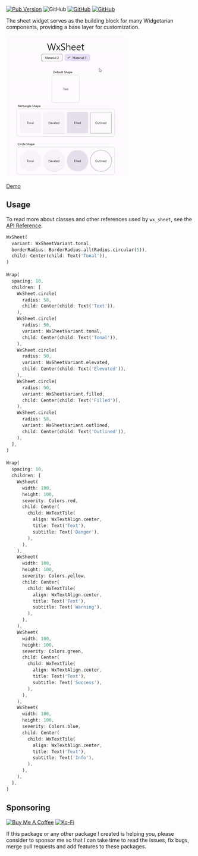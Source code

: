 [![Pub Version](https://img.shields.io/pub/v/wx_sheet)](https://pub.dev/packages/wx_sheet) ![GitHub](https://img.shields.io/github/license/davigmacode/flutter_wx_sheet) [![GitHub](https://badgen.net/badge/icon/buymeacoffee?icon=buymeacoffee&color=yellow&label)](https://www.buymeacoffee.com/davigmacode) [![GitHub](https://badgen.net/badge/icon/ko-fi?icon=kofi&color=red&label)](https://ko-fi.com/davigmacode)

The sheet widget serves as the building block for many Widgetarian components, providing a base layer for customization.

[![Preview](https://github.com/davigmacode/flutter_wx_sheet/raw/main/media/preview.gif)](https://davigmacode.github.io/flutter_wx_sheet)

[Demo](https://davigmacode.github.io/flutter_wx_sheet)

## Usage

To read more about classes and other references used by `wx_sheet`, see the [API Reference](https://pub.dev/documentation/wx_sheet/latest/).

```dart
WxSheet(
  variant: WxSheetVariant.tonal,
  borderRadius: BorderRadius.all(Radius.circular(5)),
  child: Center(child: Text('Tonal')),
)

Wrap(
  spacing: 10,
  children: [
    WxSheet.circle(
      radius: 50,
      child: Center(child: Text('Text')),
    ),
    WxSheet.circle(
      radius: 50,
      variant: WxSheetVariant.tonal,
      child: Center(child: Text('Tonal')),
    ),
    WxSheet.circle(
      radius: 50,
      variant: WxSheetVariant.elevated,
      child: Center(child: Text('Elevated')),
    ),
    WxSheet.circle(
      radius: 50,
      variant: WxSheetVariant.filled,
      child: Center(child: Text('Filled')),
    ),
    WxSheet.circle(
      radius: 50,
      variant: WxSheetVariant.outlined,
      child: Center(child: Text('Outlined')),
    ),
  ],
)

Wrap(
  spacing: 10,
  children: [
    WxSheet(
      width: 100,
      height: 100,
      severity: Colors.red,
      child: Center(
        child: WxTextTile(
          align: WxTextAlign.center,
          title: Text('Text'),
          subtitle: Text('Danger'),
        ),
      ),
    ),
    WxSheet(
      width: 100,
      height: 100,
      severity: Colors.yellow,
      child: Center(
        child: WxTextTile(
          align: WxTextAlign.center,
          title: Text('Text'),
          subtitle: Text('Warning'),
        ),
      ),
    ),
    WxSheet(
      width: 100,
      height: 100,
      severity: Colors.green,
      child: Center(
        child: WxTextTile(
          align: WxTextAlign.center,
          title: Text('Text'),
          subtitle: Text('Success'),
        ),
      ),
    ),
    WxSheet(
      width: 100,
      height: 100,
      severity: Colors.blue,
      child: Center(
        child: WxTextTile(
          align: WxTextAlign.center,
          title: Text('Text'),
          subtitle: Text('Info'),
        ),
      ),
    ),
  ],
)
```

## Sponsoring

<a href="https://www.buymeacoffee.com/davigmacode" target="_blank"><img src="https://cdn.buymeacoffee.com/buttons/v2/default-yellow.png" alt="Buy Me A Coffee" height="45"></a>
<a href="https://ko-fi.com/davigmacode" target="_blank"><img src="https://storage.ko-fi.com/cdn/brandasset/kofi_s_tag_white.png" alt="Ko-Fi" height="45"></a>

If this package or any other package I created is helping you, please consider to sponsor me so that I can take time to read the issues, fix bugs, merge pull requests and add features to these packages.